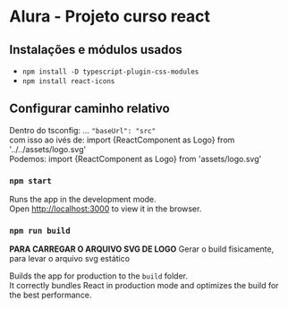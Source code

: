 # Alura - Projeto curso react

## Instalações e módulos usados
- `npm install -D typescript-plugin-css-modules`
- `npm install react-icons`

## Configurar caminho relativo
Dentro do tsconfig: ... `"baseUrl": "src"`   
com isso ao ivés de: import {ReactComponent as Logo} from '../../assets/logo.svg'   
Podemos: import {ReactComponent as Logo} from 'assets/logo.svg'  

### `npm start`

Runs the app in the development mode.\
Open [http://localhost:3000](http://localhost:3000) to view it in the browser.

### `npm run build`
**PARA CARREGAR O ARQUIVO SVG DE LOGO**
Gerar o build fisicamente, para levar o arquivo svg estático

Builds the app for production to the `build` folder.\
It correctly bundles React in production mode and optimizes the build for the best performance.
